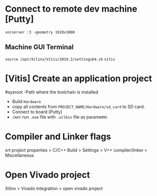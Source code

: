 



# Connect to remote dev machine [Putty]
`vncserver :3 -geometry 1920x1080`
## Machine GUI Terminal
`source /opt/Xilinx/Vitis/2019.2/settings64.sh`
`vitis`


# [Vitis] Create an application project
#sysroot 
-Path where the toolchain is installed

- Build `Hardware`
- copy all contents from `PROJECT_NAME/Hardware/sd_card` to SD card.
- Connect to board [Putty]
- `/mnt` run `.exe` file with `.xclbin` file as parameter. 

# Compiler and Linker flags
xrt project properties > C/C++ Build > Settings > V++ compiler/linker > Miscellaneous

# Open Vivado project 
Xilinx > Vivado integration > open vivado project

